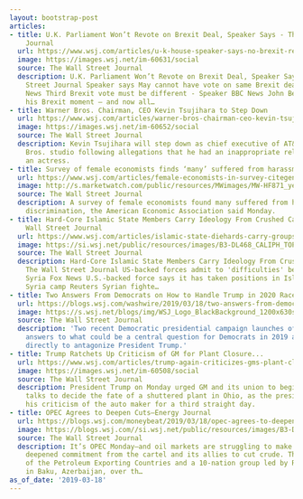 ```yaml
---
layout: bootstrap-post
articles:
- title: U.K. Parliament Won’t Revote on Brexit Deal, Speaker Says - The Wall Street
    Journal
  url: https://www.wsj.com/articles/u-k-house-speaker-says-no-brexit-revote-11552926053
  image: https://images.wsj.net/im-60631/social
  source: The Wall Street Journal
  description: U.K. Parliament Won’t Revote on Brexit Deal, Speaker Says The Wall
    Street Journal Speaker says May cannot have vote on same Brexit deal Guardian
    News Third Brexit vote must be different - Speaker BBC News John Bercow has seized
    his Brexit moment – and now all…
- title: Warner Bros. Chairman, CEO Kevin Tsujihara to Step Down
  url: https://www.wsj.com/articles/warner-bros-chairman-ceo-kevin-tsujihara-to-step-down-11552929877
  image: https://images.wsj.net/im-60652/social
  source: The Wall Street Journal
  description: Kevin Tsujihara will step down as chief executive of AT&T’s Warner
    Bros. studio following allegations that he had an inappropriate relationship with
    an actress.
- title: Survey of female economists finds ‘many’ suffered from harassment, discrimination
  url: https://www.wsj.com/articles/female-economists-in-survey-citegender-discrimination-11552923797?mod=searchresults&amp;page=1&amp;pos=1
  image: http://s.marketwatch.com/public/resources/MWimages/MW-HF871_yellen_ZG_20190318121750.jpg
  source: The Wall Street Journal
  description: A survey of female economists found many suffered from harassment or
    discrimination, the American Economic Association said Monday.
- title: Hard-Core Islamic State Members Carry Ideology From Crushed Caliphate - The
    Wall Street Journal
  url: https://www.wsj.com/articles/islamic-state-diehards-carry-groups-ideology-from-crushed-caliphate-11552914058
  image: https://si.wsj.net/public/resources/images/B3-DL468_CALIPH_TOP_20190315221219.jpg
  source: The Wall Street Journal
  description: Hard-Core Islamic State Members Carry Ideology From Crushed Caliphate
    The Wall Street Journal US-backed forces admit to 'difficulties' beating IS in
    Syria Fox News U.S.-backed force says it has taken positions in Islamic State
    Syria camp Reuters Syrian fighte…
- title: Two Answers From Democrats on How to Handle Trump in 2020 Race
  url: https://blogs.wsj.com/washwire/2019/03/18/two-answers-from-democrats-on-how-to-handle-trump-in-2020-race/
  image: https://s.wsj.net/blogs/img/WSJ_Logo_BlackBackground_1200x630social
  source: The Wall Street Journal
  description: 'Two recent Democratic presidential campaign launches offer competing
    answers to what could be a central question for Democrats in 2019 and 2020: how
    directly to antagonize President Trump.'
- title: Trump Ratchets Up Criticism of GM for Plant Closure...
  url: https://www.wsj.com/articles/trump-again-criticizes-gms-plant-closure-on-twitter-11552870119
  image: https://images.wsj.net/im-60508/social
  source: The Wall Street Journal
  description: President Trump on Monday urged GM and its union to begin immediate
    talks to decide the fate of a shuttered plant in Ohio, as the president kept up
    his criticism of the auto maker for a third straight day.
- title: OPEC Agrees to Deepen Cuts—Energy Journal
  url: https://blogs.wsj.com/moneybeat/2019/03/18/opec-agrees-to-deepen-cuts-energy-journal/
  image: https://blogs.wsj.com//si.wsj.net/public/resources/images/B3-DI530_NORDST_P_20190305161815.jpg
  source: The Wall Street Journal
  description: It’s OPEC Monday—and oil markets are struggling to make sense of a
    deepened commitment from the cartel and its allies to cut crude. The Organization
    of the Petroleum Exporting Countries and a 10-nation group led by Russia convened
    in Baku, Azerbaijan, over th…
as_of_date: '2019-03-18'
---
```


